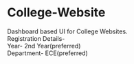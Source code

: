 # College-Website
Dashboard based UI for College Websites.  
  Registration Details-  
    Year- 2nd Year(preferred)  
    Department- ECE(preferred)

